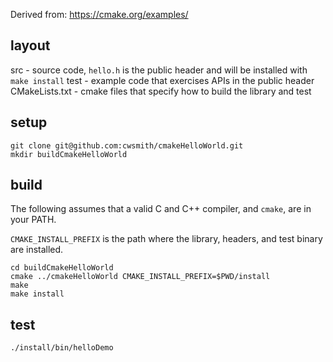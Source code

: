 Derived from: https://cmake.org/examples/

## layout

src - source code, `hello.h` is the public header and will be installed with `make
install`
test - example code that exercises APIs in the public header
CMakeLists.txt - cmake files that specify how to build the library and test

## setup

```
git clone git@github.com:cwsmith/cmakeHelloWorld.git
mkdir buildCmakeHelloWorld
```

## build

The following assumes that a valid C and C++ compiler, and `cmake`, are in your PATH.

`CMAKE_INSTALL_PREFIX` is the path where the library, headers, and test binary
are installed.

```
cd buildCmakeHelloWorld
cmake ../cmakeHelloWorld CMAKE_INSTALL_PREFIX=$PWD/install
make 
make install
```

## test

```
./install/bin/helloDemo
```

